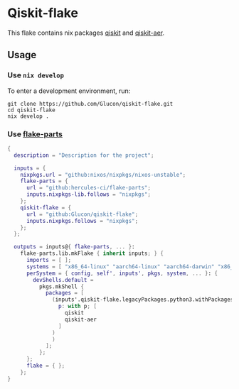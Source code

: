 # Qiskit-flake

This flake contains nix packages [qiskit](https://github.com/Qiskit/qiskit) and [qiskit-aer](https://github.com/Qiskit/qiskit-aer).

## Usage

### Use `nix develop`

To enter a development environment, run:

```shell
git clone https://github.com/Glucon/qiskit-flake.git
cd qiskit-flake
nix develop .
```

### Use [flake-parts](https://flake.parts/)

```nix
{
  description = "Description for the project";

  inputs = {
    nixpkgs.url = "github:nixos/nixpkgs/nixos-unstable";
    flake-parts = {
      url = "github:hercules-ci/flake-parts";
      inputs.nixpkgs-lib.follows = "nixpkgs";
    };
    qiskit-flake = {
      url = "github:Glucon/qiskit-flake";
      inputs.nixpkgs.follows = "nixpkgs";
    };
  };

  outputs = inputs@{ flake-parts, ... }:
    flake-parts.lib.mkFlake { inherit inputs; } {
      imports = [ ];
      systems = [ "x86_64-linux" "aarch64-linux" "aarch64-darwin" "x86_64-darwin" ];
      perSystem = { config, self', inputs', pkgs, system, ... }: {
        devShells.default =
          pkgs.mkShell {
            packages = [
              (inputs'.qiskit-flake.legacyPackages.python3.withPackages (
                p: with p; [
                  qiskit
                  qiskit-aer
                ]
              )
              )
            ];
          };
      };
      flake = { };
    };
}
```
